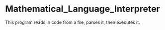 # Mathematical_Language_Interpreter
This program reads in code from a file, parses it, then executes it.
